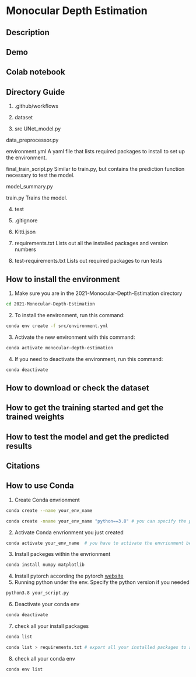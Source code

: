 # Monocular Depth Estimation

## Description

## Demo

## Colab notebook

## Directory Guide
1. .github/workflows

2. dataset

3. src
UNet_model.py

data_preprocessor.py

environment.yml
  A yaml file that lists required packages to install to set up the environment.

final_train_script.py
  Similar to train.py, but contains the prediction function necessary to test the model.

model_summary.py

train.py
 Trains the model.
  
4. test

5. .gitignore

6. Kitti.json

7. requirements.txt
Lists out all the installed packages and version numbers

8. test-requirements.txt
Lists out required packages to run tests


## How to install the environment
1. Make sure you are in the 2021-Monocular-Depth-Estimation directory
```bash
cd 2021-Monocular-Depth-Estimation
```
2. To install the environment, run this command:
```bash
conda env create -f src/environment.yml
```
3. Activate the new environment with this command:
```bash
conda activate monocular-depth-estimation
```
4. If you need to deactivate the environment, run this command:
```bash
conda deactivate
```

## How to download or check the dataset

## How to get the training started and get the trained weights

## How to test the model and get the predicted results

## Citations

## How to use Conda
1. Create Conda envrionment
```bash
conda create --name your_env_name

conda create -nname your_env_name "python==3.8" # you can specify the python version when create your envrionment
```
2. Activate Conda envrionment you just created
```bash
conda activate your_env_name  # you have to activate the envrionment before using it
```
3. Install packeges within the envrionment
```bash
conda install numpy matplotlib
```
4. Install pytorch according the pytorch [website](https://pytorch.org/get-started/locally/)
5. Running python under the env. Specify the python version if you needed
```bash
python3.8 your_script.py
```
6. Deactivate your conda env
```bash
conda deactivate
```
7. check all your install packages
```bash
conda list

conda list > requirements.txt # export all your installed packages to a file
```
8. check all your conda env
``` bash
conda env list
```
